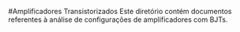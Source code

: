 #Amplificadores Transistorizados
Este diretório contém documentos referentes à análise de configurações de amplificadores com BJTs.
